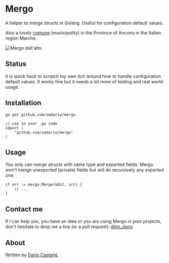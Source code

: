 # Mergo

A helper to merge structs in Golang. Useful for configuration default values.

Also a lovely [comune](http://en.wikipedia.org/wiki/Mergo) (municipality) in the Province of Ancona in the Italian region Marche.

![Mergo dall'alto](http://www.comune.mergo.an.it/Siti/Mergo/Immagini/Foto/mergo_dall_alto.jpg)

## Status

It is quick hack to scratch my own itch around how to handle configuration default values. It works fine but it needs a lot more of testing and real world usage.

## Installation

    go get github.com/imdario/mergo

    // use in your .go code
    import (
        "github.com/imdario/mergo"
    )

## Usage

You only can merge structs with same type and exported fields. Mergo won't merge unexported (private) fields but will do recursively any exported one.

    if err := mergo.Merge(&dst, src) {
        // ...
    }

## Contact me

If I can help you, you have an idea or you are using Mergo in your projects, don't hesitate to drop me a line (or a pull request): [@im_dario](https://twitter.com/im_dario)

## About

Written by [Dario Castañé](http://dario.im).
